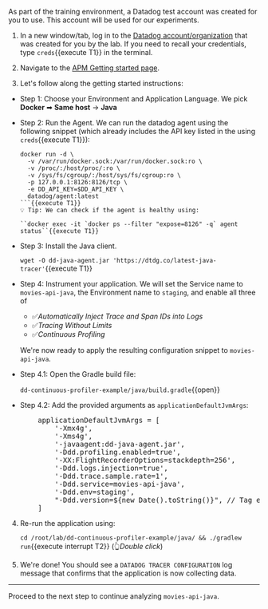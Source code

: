 As part of the training environment, a Datadog test account was created for you to use.
This account will be used for our experiments.

1. In a new window/tab, log in to the
<a href="https://app.datadoghq.com/account/login" target="_datadog">Datadog account/organization</a> that was created
for you by the lab. If you need to recall your credentials, type `creds`{{execute T1}} in the terminal.

2. Navigate to the
<a href="https://app.datadoghq.com/apm/docs?architecture=container-based&collection=Same%20host&environment=docker&language=java" target="_datadog">APM Getting started page</a>.

3. Let's follow along the getting started instructions:
  * Step 1: Choose your Environment and Application Language. We pick **Docker** ➡ **Same host** → **Java**

  * Step 2: Run the Agent.
    We can run the datadog agent using the following snippet (which already includes the API key listed in the using `creds`{{execute T1}}):
    ```
    docker run -d \
      -v /var/run/docker.sock:/var/run/docker.sock:ro \
      -v /proc/:/host/proc/:ro \
      -v /sys/fs/cgroup/:/host/sys/fs/cgroup:ro \
      -p 127.0.0.1:8126:8126/tcp \
      -e DD_API_KEY=$DD_API_KEY \
      datadog/agent:latest
    ```{{execute T1}}
    💡 Tip: We can check if the agent is healthy using:

    ``docker exec -it `docker ps --filter "expose=8126" -q` agent status``{{execute T1}}

  * Step 3: Install the Java client.

    `wget -O dd-java-agent.jar 'https://dtdg.co/latest-java-tracer'`{{execute T1}}

  * Step 4: Instrument your application.
    We will set the Service name to `movies-api-java`, the Environment name to `staging`, and enable all three of

    - ✅_Automatically Inject Trace and Span IDs into Logs_
    - ✅_Tracing Without Limits_
    - ✅_Continuous Profiling_

    We're now ready to apply the resulting configuration snippet to `movies-api-java`.

  * Step 4.1: Open the Gradle build file:

    `dd-continuous-profiler-example/java/build.gradle`{{open}}

  * Step 4.2: Add the provided arguments as `applicationDefaultJvmArgs`:

  <pre class="file" data-filename="dd-continuous-profiler-example/java/build.gradle" data-target="insert" data-marker="    applicationDefaultJvmArgs = ['-Xmx4g', '-Xms4g']">
       applicationDefaultJvmArgs = [
           '-Xmx4g',
           '-Xms4g',
           '-javaagent:dd-java-agent.jar',
           '-Ddd.profiling.enabled=true',
           '-XX:FlightRecorderOptions=stackdepth=256',
           '-Ddd.logs.injection=true',
           '-Ddd.trace.sample.rate=1',
           '-Ddd.service=movies-api-java',
           '-Ddd.env=staging',
           "-Ddd.version=${new Date().toString()}", // Tag each run with a different version
       ]</pre>
4. Re-run the application using:

   `cd /root/lab/dd-continuous-profiler-example/java/ && ./gradlew run`{{execute interrupt T2}} (👆_Double click_)

5. We're done! You should see a `DATADOG TRACER CONFIGURATION` log message that confirms that the application is now collecting data.

---

Proceed to the next step to continue analyzing `movies-api-java`.
